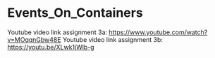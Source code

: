 # Events_On_Containers

Youtube video link assignment 3a: https://www.youtube.com/watch?v=MOqqnGbw48E
Youtube video link assignment 3b: https://youtu.be/XLwk1jWlb-g
